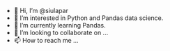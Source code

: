 - 👋 Hi, I’m @siulapar
- 👀 I’m interested in Python and Pandas data science.
- 🌱 I’m currently learning Pandas.
- 💞️ I’m looking to collaborate on ...
- 📫 How to reach me ...

<!---
siulapar/siulapar is a ✨ special ✨ repository because its `README.md` (this file) appears on your GitHub profile.
You can click the Preview link to take a look at your changes.
--->
